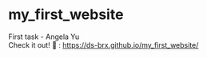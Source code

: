 # my_first_website
First task - Angela Yu
<br>
Check it out! 🍾 :  https://ds-brx.github.io/my_first_website/

